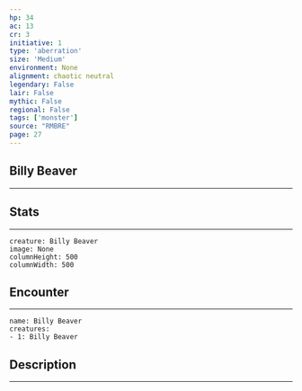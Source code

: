 ```yaml
---
hp: 34
ac: 13
cr: 3
initiative: 1
type: 'aberration'    
size: 'Medium'
environment: None
alignment: chaotic neutral
legendary: False
lair: False
mythic: False
regional: False
tags: ['monster']
source: "RMBRE"
page: 27
---
```


## Billy Beaver
---



## Stats
---

```statblock
creature: Billy Beaver
image: None
columnHeight: 500
columnWidth: 500
```

## Encounter
---

```encounter-table
name: Billy Beaver
creatures:
- 1: Billy Beaver
```

## Description
---





